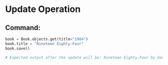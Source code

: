 # Update Operation

## Command:
```python
book = Book.objects.get(title="1984")
book.title = "Nineteen Eighty-Four"
book.save()

# Expected output after the update will be: Nineteen Eighty-Four by George Orwell (1949)